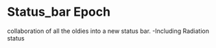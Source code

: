 # Status_bar Epoch
collaboration of all the oldies into a new status bar.
-Including Radiation status


